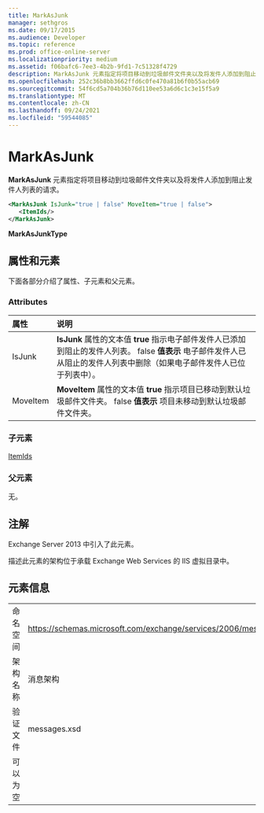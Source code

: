 ```yaml
---
title: MarkAsJunk
manager: sethgros
ms.date: 09/17/2015
ms.audience: Developer
ms.topic: reference
ms.prod: office-online-server
ms.localizationpriority: medium
ms.assetid: f06bafc6-7ee3-4b2b-9fd1-7c51328f4729
description: MarkAsJunk 元素指定将项目移动到垃圾邮件文件夹以及将发件人添加到阻止发件人列表的请求。
ms.openlocfilehash: 252c36b8bb3662ffd6c0fe470a81b6f0b55acb69
ms.sourcegitcommit: 54f6cd5a704b36b76d110ee53a6d6c1c3e15f5a9
ms.translationtype: MT
ms.contentlocale: zh-CN
ms.lasthandoff: 09/24/2021
ms.locfileid: "59544085"
---
```

# <a name="markasjunk"></a>MarkAsJunk

**MarkAsJunk** 元素指定将项目移动到垃圾邮件文件夹以及将发件人添加到阻止发件人列表的请求。 
  
```XML
<MarkAsJunk IsJunk="true | false" MoveItem="true | false">
   <ItemIds/>
</MarkAsJunk>
```

 **MarkAsJunkType**
## <a name="attributes-and-elements"></a>属性和元素

下面各部分介绍了属性、子元素和父元素。
  
### <a name="attributes"></a>Attributes

|**属性**|**说明**|
|:-----|:-----|
|IsJunk  <br/> |**IsJunk** 属性的文本值 **true** 指示电子邮件发件人已添加到阻止的发件人列表。 false **值表示** 电子邮件发件人已从阻止的发件人列表中删除（如果电子邮件发件人已位于列表中）。  <br/> |
|MoveItem  <br/> |**MoveItem** 属性的文本值 **true** 指示项目已移动到默认垃圾邮件文件夹。 false **值表示** 项目未移动到默认垃圾邮件文件夹。  <br/> |
   
### <a name="child-elements"></a>子元素

[ItemIds](itemids.md)
  
### <a name="parent-elements"></a>父元素

无。
  
## <a name="remarks"></a>注解

Exchange Server 2013 中引入了此元素。
  
描述此元素的架构位于承载 Exchange Web Services 的 IIS 虚拟目录中。
  
## <a name="element-information"></a>元素信息

|||
|:-----|:-----|
|命名空间  <br/> |https://schemas.microsoft.com/exchange/services/2006/messages  <br/> |
|架构名称  <br/> |消息架构  <br/> |
|验证文件  <br/> |messages.xsd  <br/> |
|可以为空  <br/> ||
   


